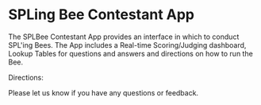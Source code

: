 
# SPLing Bee Contestant App

The SPLBee Contestant App provides an interface in which to conduct SPL'ing Bees. The App includes a Real-time Scoring/Judging dashboard, Lookup Tables for questions and answers and directions on how to run the Bee.

Directions:

Please let us know if you have any questions or feedback. 
